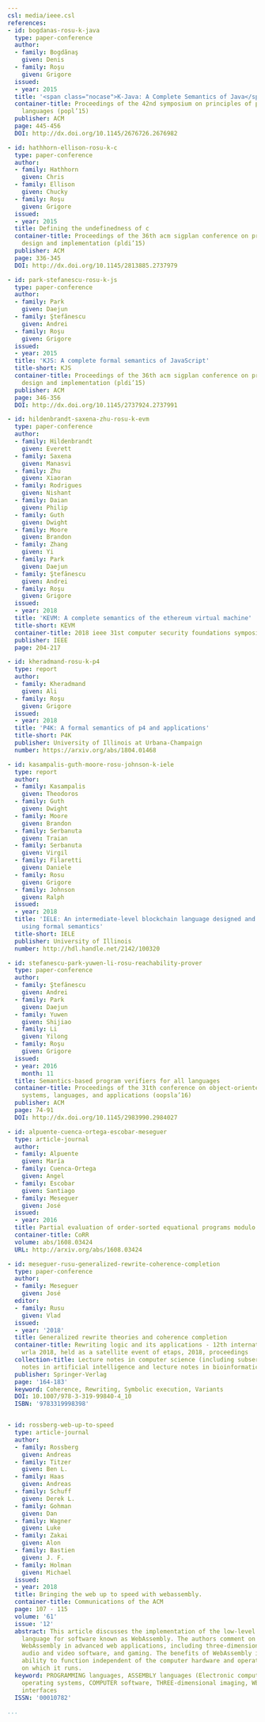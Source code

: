 ```yaml
---
csl: media/ieee.csl
references:
- id: bogdanas-rosu-k-java
  type: paper-conference
  author:
  - family: Bogdănaş
    given: Denis
  - family: Roşu
    given: Grigore
  issued:
  - year: 2015
  title: '<span class="nocase">K-Java: A Complete Semantics of Java</span>'
  container-title: Proceedings of the 42nd symposium on principles of programming
    languages (popl’15)
  publisher: ACM
  page: 445-456
  DOI: http://dx.doi.org/10.1145/2676726.2676982

- id: hathhorn-ellison-rosu-k-c
  type: paper-conference
  author:
  - family: Hathhorn
    given: Chris
  - family: Ellison
    given: Chucky
  - family: Roşu
    given: Grigore
  issued:
  - year: 2015
  title: Defining the undefinedness of c
  container-title: Proceedings of the 36th acm sigplan conference on programming language
    design and implementation (pldi’15)
  publisher: ACM
  page: 336-345
  DOI: http://dx.doi.org/10.1145/2813885.2737979

- id: park-stefanescu-rosu-k-js
  type: paper-conference
  author:
  - family: Park
    given: Daejun
  - family: Ştefănescu
    given: Andrei
  - family: Roşu
    given: Grigore
  issued:
  - year: 2015
  title: 'KJS: A complete formal semantics of JavaScript'
  title-short: KJS
  container-title: Proceedings of the 36th acm sigplan conference on programming language
    design and implementation (pldi’15)
  publisher: ACM
  page: 346-356
  DOI: http://dx.doi.org/10.1145/2737924.2737991

- id: hildenbrandt-saxena-zhu-rosu-k-evm
  type: paper-conference
  author:
  - family: Hildenbrandt
    given: Everett
  - family: Saxena
    given: Manasvi
  - family: Zhu
    given: Xiaoran
  - family: Rodrigues
    given: Nishant
  - family: Daian
    given: Philip
  - family: Guth
    given: Dwight
  - family: Moore
    given: Brandon
  - family: Zhang
    given: Yi
  - family: Park
    given: Daejun
  - family: Ştefănescu
    given: Andrei
  - family: Roşu
    given: Grigore
  issued:
  - year: 2018
  title: 'KEVM: A complete semantics of the ethereum virtual machine'
  title-short: KEVM
  container-title: 2018 ieee 31st computer security foundations symposium
  publisher: IEEE
  page: 204-217

- id: kheradmand-rosu-k-p4
  type: report
  author:
  - family: Kheradmand
    given: Ali
  - family: Roşu
    given: Grigore
  issued:
  - year: 2018
  title: 'P4K: A formal semantics of p4 and applications'
  title-short: P4K
  publisher: University of Illinois at Urbana-Champaign
  number: https://arxiv.org/abs/1804.01468

- id: kasampalis-guth-moore-rosu-johnson-k-iele
  type: report
  author:
  - family: Kasampalis
    given: Theodoros
  - family: Guth
    given: Dwight
  - family: Moore
    given: Brandon
  - family: Serbanuta
    given: Traian
  - family: Serbanuta
    given: Virgil
  - family: Filaretti
    given: Daniele
  - family: Rosu
    given: Grigore
  - family: Johnson
    given: Ralph
  issued:
  - year: 2018
  title: 'IELE: An intermediate-level blockchain language designed and implemented
    using formal semantics'
  title-short: IELE
  publisher: University of Illinois
  number: http://hdl.handle.net/2142/100320

- id: stefanescu-park-yuwen-li-rosu-reachability-prover
  type: paper-conference
  author:
  - family: Ştefănescu
    given: Andrei
  - family: Park
    given: Daejun
  - family: Yuwen
    given: Shijiao
  - family: Li
    given: Yilong
  - family: Roşu
    given: Grigore
  issued:
  - year: 2016
    month: 11
  title: Semantics-based program verifiers for all languages
  container-title: Proceedings of the 31th conference on object-oriented programming,
    systems, languages, and applications (oopsla’16)
  publisher: ACM
  page: 74-91
  DOI: http://dx.doi.org/10.1145/2983990.2984027

- id: alpuente-cuenca-ortega-escobar-meseguer
  type: article-journal
  author:
  - family: Alpuente
    given: María
  - family: Cuenca-Ortega
    given: Angel
  - family: Escobar
    given: Santiago
  - family: Meseguer
    given: José
  issued:
  - year: 2016
  title: Partial evaluation of order-sorted equational programs modulo axioms
  container-title: CoRR
  volume: abs/1608.03424
  URL: http://arxiv.org/abs/1608.03424

- id: meseguer-rusu-generalized-rewrite-coherence-completion
  type: paper-conference
  author:
  - family: Meseguer
    given: José
  editor:
  - family: Rusu
    given: Vlad
  issued:
  - year: '2018'
  title: Generalized rewrite theories and coherence completion
  container-title: Rewriting logic and its applications - 12th international workshop,
    wrla 2018, held as a satellite event of etaps, 2018, proceedings
  collection-title: Lecture notes in computer science (including subseries lecture
    notes in artificial intelligence and lecture notes in bioinformatics)
  publisher: Springer-Verlag
  page: '164-183'
  keyword: Coherence, Rewriting, Symbolic execution, Variants
  DOI: 10.1007/978-3-319-99840-4_10
  ISBN: '9783319998398'


- id: rossberg-web-up-to-speed
  type: article-journal
  author:
  - family: Rossberg
    given: Andreas
  - family: Titzer
    given: Ben L.
  - family: Haas
    given: Andreas
  - family: Schuff
    given: Derek L.
  - family: Gohman
    given: Dan
  - family: Wagner
    given: Luke
  - family: Zakai
    given: Alon
  - family: Bastien
    given: J. F.
  - family: Holman
    given: Michael
  issued:
  - year: 2018
  title: Bringing the web up to speed with webassembly.
  container-title: Communications of the ACM
  page: 107 - 115
  volume: '61'
  issue: '12'
  abstract: This article discusses the implementation of the low-level computer programming
    language for software known as WebAssembly. The authors comment on the use of
    WebAssembly in advanced web applications, including three-dimensional visualization,
    audio and video software, and gaming. The benefits of WebAssembly include its
    ability to function independent of the computer hardware and operating system
    on which it runs.
  keyword: PROGRAMMING languages, ASSEMBLY languages (Electronic computers), COMPUTER
    operating systems, COMPUTER software, THREE-dimensional imaging, WEB-based user
    interfaces
  ISSN: '00010782'

...
```

